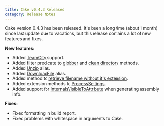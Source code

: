 ```yaml
---
title: Cake v0.4.3 Released
category: Release Notes
---
```


Cake version 0.4.3 has been released. It's been a long time (about 1 month) since last update due to vacations, but this release contains a lot of new features and fixes.

<!--excerpt-->

**New features:**

* Added [TeamCity](dsl://build-system) support.
* Added filter predicate to [globber](api://M:Cake.Core.IO.IGlobber.Match(System.String,System.Func{Cake.Core.IO.IFileSystemInfo,System.Boolean})) and [clean directory](api://M:Cake.Common.IO.DirectoryAliases.CleanDirectories(Cake.Core.ICakeContext,System.String,System.Func{Cake.Core.IO.IFileSystemInfo,System.Boolean})) methods.
* Added [Unzip](api://M:Cake.Common.IO.ZipAliases.Unzip(Cake.Core.ICakeContext,Cake.Core.IO.FilePath,Cake.Core.IO.DirectoryPath)) alias.
* Added [DownloadFile](dsl://http-operations) alias.
* Added method to [retrieve filename without it's extension](api://M:Cake.Core.IO.FilePath.GetFilenameWithoutExtension).
* Added extension methods to [ProcessSettings](api://T:Cake.Core.IO.ProcessSettings).
* Added support for [InternalsVisibleToAttribute](api://P:Cake.Common.Solution.Project.Properties.AssemblyInfoSettings.InternalsVisibleTo) when generating assembly info.

**Fixes:**

* Fixed formatting in build report.
* Fixed problems with whitespace in arguments to Cake.
